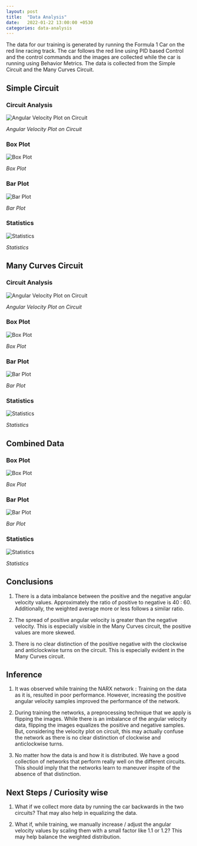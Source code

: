 ```yaml
---
layout: post
title:  "Data Analysis"
date:   2022-01-22 13:00:00 +0530
categories: data-analysis
---
```

The data for our training is generated by running the Formula 1 Car on the red line racing track. The car follows the red line using PID based Control and the control commands and the images are collected while the car is running using Behavior Metrics. The data is collected from the Simple Circuit and the Many Curves Circuit.

## Simple Circuit

### Circuit Analysis

![Angular Velocity Plot on Circuit](../assets/2022-1-22-data-analysis/simple1.png)

*Angular Velocity Plot on Circuit*

### Box Plot

![Box Plot](../assets/2022-1-22-data-analysis/simple2.png)

*Box Plot*

### Bar Plot

![Bar Plot](../assets/2022-1-22-data-analysis/simple3.png)

*Bar Plot*

### Statistics

![Statistics](../assets/2022-1-22-data-analysis/simple4.png)

*Statistics*

## Many Curves Circuit

### Circuit Analysis

![Angular Velocity Plot on Circuit](../assets/2022-1-22-data-analysis/curves1.png)

*Angular Velocity Plot on Circuit*

### Box Plot

![Box Plot](../assets/2022-1-22-data-analysis/curves2.png)

*Box Plot*

### Bar Plot

![Bar Plot](../assets/2022-1-22-data-analysis/curves3.png)

*Bar Plot*

### Statistics

![Statistics](../assets/2022-1-22-data-analysis/curves4.png)

*Statistics*

## Combined Data

### Box Plot

![Box Plot](../assets/2022-1-22-data-analysis/combined1.png)

*Box Plot*

### Bar Plot

![Bar Plot](../assets/2022-1-22-data-analysis/combined2.png)

*Bar Plot*

### Statistics

![Statistics](../assets/2022-1-22-data-analysis/combined3.png)

*Statistics*

## Conclusions

1. There is a data imbalance between the positive and the negative angular velocity values. Approximately the ratio of positive to negative is 40 : 60. Additionally, the weighted average more or less follows a similar ratio.

2. The spread of positive angular velocity is greater than the negative velocity. This is especially visible in the Many Curves circuit, the positive values are more skewed.

3. There is no clear distinction of the positive negative with the clockwise and anticlockwise turns on the circuit. This is especially evident in the Many Curves circuit.

## Inference

1. It was observed while training the NARX network : Training on the data as it is, resulted in poor performance. However, increasing the positive angular velocity samples improved the performance of the network.

2. During training the networks, a preprocessing technique that we apply is flipping the images. While there is an imbalance of the angular velocity data, flipping the images equalizes the positive and negative samples. But, considering the velocity plot on circuit, this may actually confuse the network as there is no clear distinction of clockwise and anticlockwise turns.

3. No matter how the data is and how it is distributed. We have a good collection of networks that perform really well on the different circuits. This should imply that the networks learn to maneuver inspite of the absence of that distinction.

## Next Steps / Curiosity wise

1. What if we collect more data by running the car backwards in the two circuits? That may also help in equalizing the data.

2. What if, while training, we manually increase / adjust the angular velocity values by scaling them with a small factor like 1.1 or 1.2? This may help balance the weighted distribution.